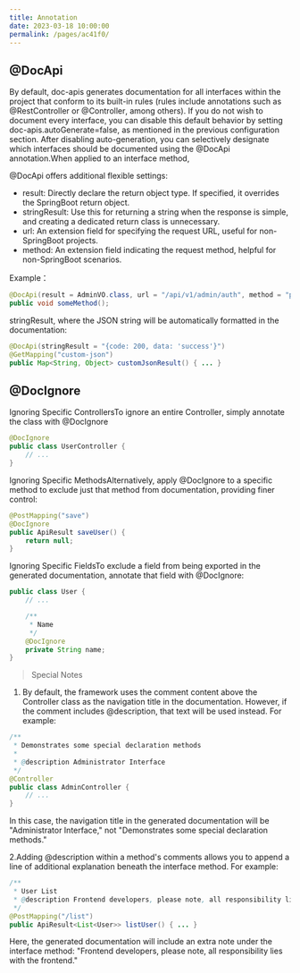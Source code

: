 ```yaml
---
title: Annotation
date: 2023-03-18 10:00:00
permalink: /pages/ac41f0/
---
```



## @DocApi

By default, doc-apis generates documentation for all interfaces within the project that conform to its built-in rules (rules include annotations such as @RestController󠁪 or @Controller󠁪, among others). If you do not wish to document every interface, you can disable this default behavior by setting doc-apis.autoGenerate=false󠁪, as mentioned in the previous configuration section. After disabling auto-generation, you can selectively designate which interfaces should be documented using the @DocApi󠁪 annotation.When applied to an interface method, 

@DocApi󠁪 offers additional flexible settings:
- result: Directly declare the return object type. If specified, it overrides the SpringBoot return object.
- stringResult: Use this for returning a string when the response is simple, and creating a dedicated return class is unnecessary.
- url: An extension field for specifying the request URL, useful for non-SpringBoot projects.
- method: An extension field indicating the request method, helpful for non-SpringBoot scenarios.

Example：

```java
@DocApi(result = AdminVO.class, url = "/api/v1/admin/auth", method = "post")
public void someMethod();
```
stringResult󠁪, where the JSON string will be automatically formatted in the documentation:

```java
@DocApi(stringResult = "{code: 200, data: 'success'}")
@GetMapping("custom-json")
public Map<String, Object> customJsonResult() { ... }
```

## @DocIgnore

Ignoring Specific ControllersTo ignore an entire Controller󠁪, simply annotate the class with @DocIgnore

```java
@DocIgnore
public class UserController {
    // ...
}
```
Ignoring Specific MethodsAlternatively, apply @DocIgnore󠁪 to a specific method to exclude just that method from documentation, providing finer control:
```java
@PostMapping("save")
@DocIgnore
public ApiResult saveUser() {
    return null;
}

```

Ignoring Specific FieldsTo exclude a field from being exported in the generated documentation, annotate that field with @DocIgnore:

```java
public class User {
    // ...

    /**
     * Name
     */
    @DocIgnore
    private String name;
}
```

> Special Notes

1. By default, the framework uses the comment content above the Controller󠁪 class as the navigation title in the documentation. However, if the comment includes @description󠁪, that text will be used instead. For example:
```java
/**
 * Demonstrates some special declaration methods
 *
 * @description Administrator Interface
 */
@Controller
public class AdminController {
    // ...
}
```
In this case, the navigation title in the generated documentation will be "Administrator Interface," not "Demonstrates some special declaration methods."

2.Adding @description󠁪 within a method's comments allows you to append a line of additional explanation beneath the interface method. For example:

```java
/**
 * User List
 * @description Frontend developers, please note, all responsibility lies with the frontend.
 */
@PostMapping("/list")
public ApiResult<List<User>> listUser() { ... }
```
Here, the generated documentation will include an extra note under the interface method: "Frontend developers, please note, all responsibility lies with the frontend."